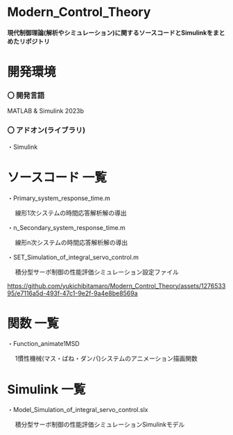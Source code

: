 # Modern_Control_Theory

#### 現代制御理論(解析やシミュレーション)に関するソースコードとSimulinkをまとめたリポジトリ

# 開発環境

### 〇 開発言語
 
 MATLAB & Simulink 2023b
 
 ### 〇 アドオン(ライブラリ)
 
 ・Simulink


# ソースコード 一覧
 
 ・Primary_system_response_time.m
 
 　  線形1次システムの時間応答解析解の導出
   
 ・n_Secondary_system_response_time.m

 　  線形n次システムの時間応答解析解の導出

 ・SET_Simulation_of_integral_servo_control.m

 　  積分型サーボ制御の性能評価シミュレーション設定ファイル

https://github.com/yukichibitamaro/Modern_Control_Theory/assets/127653395/e7116a5d-493f-47c1-9e2f-9a4e8be8569a


    
# 関数 一覧
 
 ・Function_animate1MSD
 
 　  1慣性機械(マス・ばね・ダンパ)システムのアニメーション描画関数
   

# Simulink 一覧

 ・Model_Simulation_of_integral_servo_control.slx

 　  積分型サーボ制御の性能評価シミュレーションSimulinkモデル
